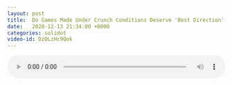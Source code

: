 ```yaml
---
layout: post
title:  Do Games Made Under Crunch Conditions Deserve 'Best Direction' Awards?
date:   2020-12-13 21:34:00 +0000
categories: solidot
video-id: DzOLzHc9Qok
---
```


<audio src="/assets/8777336e2a1446f7d84fbce2bc8e87cd.mp3" style="width: 100%;" controls></audio>

